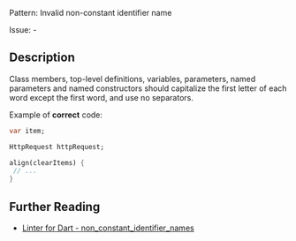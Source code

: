 Pattern: Invalid non-constant identifier name

Issue: -

## Description

Class members, top-level definitions, variables, parameters, named parameters
and named constructors should capitalize the first letter of each word
except the first word, and use no separators.

Example of **correct** code:
```dart
var item;

HttpRequest httpRequest;

align(clearItems) {
 // ...
}
```

## Further Reading

* [Linter for Dart - non_constant_identifier_names](https://dart-lang.github.io/linter/lints/non_constant_identifier_names.html)